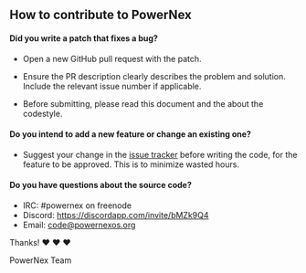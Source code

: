 ## How to contribute to PowerNex

#### **Did you write a patch that fixes a bug?**

* Open a new GitHub pull request with the patch.

* Ensure the PR description clearly describes the problem and solution. Include the relevant issue number if applicable.

* Before submitting, please read this document and the about the codestyle.

#### **Do you intend to add a new feature or change an existing one?**

* Suggest your change in the [issue tracker](https://github.com/PowerNex/PowerNex/issues/new) before writing the code, for the feature to be approved. This is to minimize wasted hours.

#### **Do you have questions about the source code?**

* IRC: #powernex on freenode
* Discord: https://discordapp.com/invite/bMZk9Q4
* Email: code@powernexos.org

Thanks! :heart: :heart: :heart:

PowerNex Team
